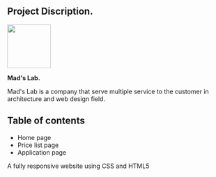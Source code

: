 
## Project Discription.

<img src="image/logo_black.png" width="100">

**Mad's Lab.**

Mad's Lab is a company that serve multiple service to the customer in architecture and web design field.

## Table of contents
* Home page
* Price list page
* Application page

A fully responsive website using CSS and HTML5
